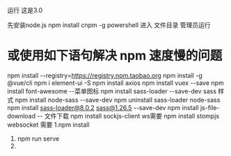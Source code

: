 运行 这是3.0

先安装node.js
npm install cnpm -g powershell 进入 文件目录 管理员运行
# 或使用如下语句解决 npm 速度慢的问题
npm install --registry=https://registry.npm.taobao.org
npm install -g @vue/cli 
npm i element-ui -S
npm install axios 
npm install vuex --save 
npm install font-awesome --菜单图标
npm install sass-loader --save-dev sass 样式
npm install node-sass --save-dev
npm uninstall sass-loader node-sass
npm install sass-loader@8.0.2 sass@1.26.5  --save-dev
npm install js-file-download -- 文件下载
 npm install sockjs-client ws需要
 npm install stompjs  websocket 需要
1.npm install
1. npm run serve
2. 
